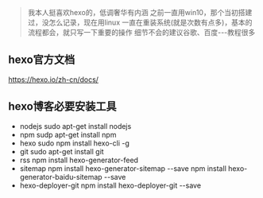 >我本人挺喜欢hexo的，低调奢华有内涵
之前一直用win10，那个当初搭建过，没怎么记录，现在用linux
一直在重装系统(就是次数有点多)，基本的流程都会，就只写一下重要的操作
细节不会的建议谷歌、百度---教程很多

## hexo官方文档
https://hexo.io/zh-cn/docs/

## hexo博客必要安装工具
 - nodejs
sudo apt-get install nodejs
 - npm
sudp apt-get install npm
 - hexo
sudo npm install hexo-cli -g
 - git
sudo apt-get install git
 - rss
npm install hexo-generator-feed
 - sitemap
npm install hexo-generator-sitemap --save
npm install hexo-generator-baidu-sitemap --save
 - hexo-deployer-git
npm install hexo-deployer-git --save